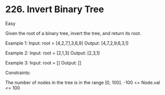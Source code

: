 # 226. Invert Binary Tree

Easy

Given the root of a binary tree, invert the tree, and return its root.


Example 1:
Input: root = [4,2,7,1,3,6,9]
Output: [4,7,2,9,6,3,1]

Example 2:
Input: root = [2,1,3]
Output: [2,3,1]

Example 3:
Input: root = []
Output: []
 
Constraints:

The number of nodes in the tree is in the range [0, 100].
-100 <= Node.val <= 100